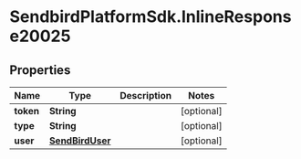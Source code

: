 # SendbirdPlatformSdk.InlineResponse20025

## Properties

Name | Type | Description | Notes
------------ | ------------- | ------------- | -------------
**token** | **String** |  | [optional] 
**type** | **String** |  | [optional] 
**user** | [**SendBirdUser**](SendBirdUser.md) |  | [optional] 


